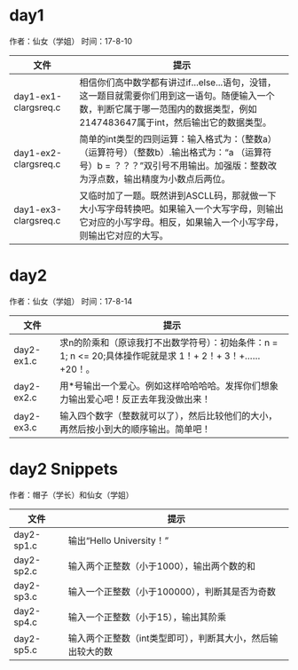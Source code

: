 # day1

作者：仙女（学姐）
时间：17-8-10

| 文件 | 提示 |
| ------ | ------- |
| day1-ex1-clargsreq.c | 相信你们高中数学都有讲过if...else...语句，没错，这一题目就需要你们用到这一语句。随便输入一个数，判断它属于哪一范围内的数据类型，例如2147483647属于int，然后输出它的数据类型。 |
| day1-ex2-clargsreq.c | 简单的int类型的四则运算：输入格式为：（整数a） （运算符号）（整数b）.输出格式为：“a （运算符号）b = ？？？”双引号不用输出。加强版：整数改为浮点数，输出精度为小数点后两位。 |
| day1-ex3-clargsreq.c | 又临时加了一题。既然讲到ASCLL码，那就做一下大小写字母转换吧。如果输入一个大写字母，则输出它对应的小写字母。相反，如果输入一个小写字母，则输出它对应的大写。 |

# day2

作者：仙女（学姐）
时间：17-8-14

| 文件 | 提示 |
| ------ | ------- |
| day2-ex1.c | 求n的阶乘和（原谅我打不出数学符号）：初始条件：n = 1; n <= 20;具体操作呢就是求 1！+ 2！+ 3！+…… +20！。 |
| day2-ex2.c | 用*号输出一个爱心。例如这样哈哈哈哈。发挥你们想象力输出爱心吧！反正去年我没做出来！ |
| day2-ex3.c | 输入四个数字（整数就可以了），然后比较他们的大小，再然后按小到大的顺序输出。简单吧！ |

# day2 Snippets

作者：帽子（学长）和仙女（学姐）

| 文件 | 提示 |
| ------ | ------ |
| day2-sp1.c | 输出“Hello University！” |
| day2-sp2.c | 输入两个正整数（小于1000），输出两个数的和 |
| day2-sp3.c | 输入一个正整数（小于100000），判断其是否为奇数 | 
| day2-sp4.c | 输入一个正整数（小于15），输出其阶乘 |
| day2-sp5.c | 输入两个正整数（int类型即可），判断其大小，然后输出较大的数 |

